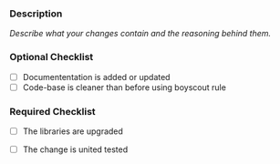 ### Description

_Describe what your changes contain and the reasoning behind them._

### Optional Checklist

- [ ] Documententation is added or updated
- [ ] Code-base is cleaner than before using boyscout rule

### Required Checklist
- [ ] The libraries are upgraded
- [ ] The change is united tested

